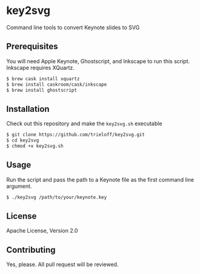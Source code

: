# key2svg

Command line tools to convert Keynote slides to SVG

## Prerequisites

You will need Apple Keynote, Ghostscript, and Inkscape to run this script. Inkscape requires XQuartz.

```bash
$ brew cask install xquartz 
$ brew install caskroom/cask/inkscape
$ brew install ghostscript
```

## Installation

Check out this repository and make the `key2svg.sh` executable

```bash
$ git clone https://github.com/trieloff/key2svg.git
$ cd key2svg
$ chmod +x key2svg.sh
```

## Usage

Run the script and pass the path to a Keynote file as the first command line argument.

```bash
$ ./key2svg /path/to/your/keynote.key
```

## License

Apache License, Version 2.0

## Contributing

Yes, please. All pull request will be reviewed.
